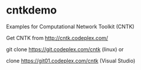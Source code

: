 # cntkdemo
Examples for Computational Network Toolkit (CNTK)

Get CNTK from http://cntk.codeplex.com/

  git clone https://git.codeplex.com/cntk (linux) or 
  
  clone https://git01.codeplex.com/cntk (Visual Studio)

